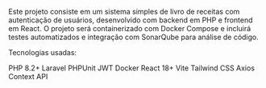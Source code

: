 <p>Este projeto consiste em um sistema simples de livro de receitas com autenticação de
usuários, desenvolvido com backend em PHP e frontend em React. O projeto será
containerizado com Docker Compose e incluirá testes automatizados e integração
com SonarQube para análise de código. </p>

<p>Tecnologias usadas:</p>

<p>PHP 8.2+
Laravel
PHPUnit
JWT
Docker
React 18+
Vite
Tailwind CSS
Axios
Context API
</p>
